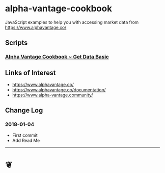 

# alpha-vantage-cookbook

JavaScript examples to help you with accessing market data from https://www.alphavantage.co/

## Scripts

### [Alpha Vantage Cookbook ~ Get Data Basic ]( https://prediqtiv.github.io/alpha-vantage-cookbook/alpha-vantage-get-data-basic.html )




## Links of Interest

* <https://www.alphavantage.co/>
* <https://www.alphavantage.co/documentation/>
* <https://www.alpha-vantage.community/>


## Change Log

### 2018-01-04

* First commit
* Add Read Me


***


# <a href=javascript:window.scrollTo(0,0); style=text-decoration:none; > ❦ </a>

